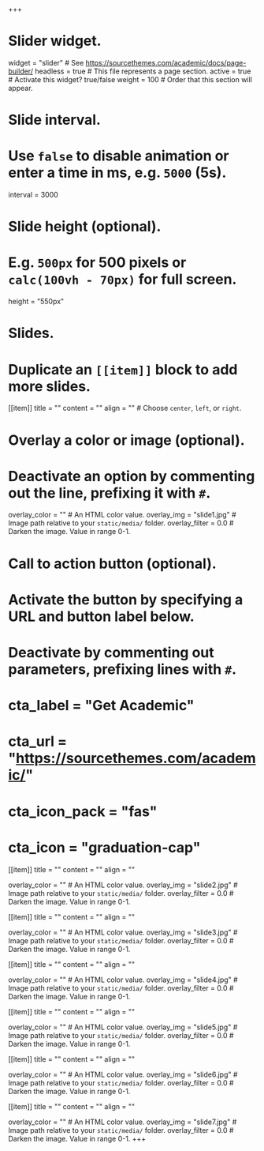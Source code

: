 +++
# Slider widget.
widget = "slider"  # See https://sourcethemes.com/academic/docs/page-builder/
headless = true  # This file represents a page section.
active = true  # Activate this widget? true/false
weight = 100  # Order that this section will appear.

# Slide interval.
# Use `false` to disable animation or enter a time in ms, e.g. `5000` (5s).
interval = 3000

# Slide height (optional).
# E.g. `500px` for 500 pixels or `calc(100vh - 70px)` for full screen.
height = "550px"

# Slides.
# Duplicate an `[[item]]` block to add more slides.
[[item]]
  title = ""
  content = ""
  align = ""  # Choose `center`, `left`, or `right`.

  # Overlay a color or image (optional).
  #   Deactivate an option by commenting out the line, prefixing it with `#`.
  overlay_color = ""  # An HTML color value.
  overlay_img = "slide1.jpg"  # Image path relative to your `static/media/` folder.
  overlay_filter = 0.0  # Darken the image. Value in range 0-1.

  # Call to action button (optional).
  #   Activate the button by specifying a URL and button label below.
  #   Deactivate by commenting out parameters, prefixing lines with `#`.
  # cta_label = "Get Academic"
  # cta_url = "https://sourcethemes.com/academic/"
  # cta_icon_pack = "fas"
  # cta_icon = "graduation-cap"

[[item]]
  title = ""
  content = ""
  align = ""

  overlay_color = ""  # An HTML color value.
  overlay_img = "slide2.jpg"  # Image path relative to your `static/media/` folder.
  overlay_filter = 0.0  # Darken the image. Value in range 0-1.

[[item]]
  title = ""
  content = ""
  align = ""

  overlay_color = ""  # An HTML color value.
  overlay_img = "slide3.jpg"  # Image path relative to your `static/media/` folder.
  overlay_filter = 0.0  # Darken the image. Value in range 0-1.

[[item]]
  title = ""
  content = ""
  align = ""

  overlay_color = ""  # An HTML color value.
  overlay_img = "slide4.jpg"  # Image path relative to your `static/media/` folder.
  overlay_filter = 0.0  # Darken the image. Value in range 0-1.

[[item]]
  title = ""
  content = ""
  align = ""

  overlay_color = ""  # An HTML color value.
  overlay_img = "slide5.jpg"  # Image path relative to your `static/media/` folder.
  overlay_filter = 0.0  # Darken the image. Value in range 0-1.

  [[item]]
  title = ""
  content = ""
  align = ""

  overlay_color = ""  # An HTML color value.
  overlay_img = "slide6.jpg"  # Image path relative to your `static/media/` folder.
  overlay_filter = 0.0  # Darken the image. Value in range 0-1.

  [[item]]
  title = ""
  content = ""
  align = ""

  overlay_color = ""  # An HTML color value.
  overlay_img = "slide7.jpg"  # Image path relative to your `static/media/` folder.
  overlay_filter = 0.0  # Darken the image. Value in range 0-1.
+++
